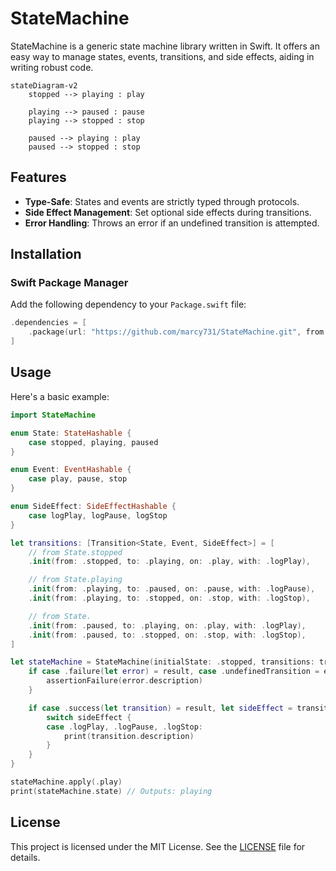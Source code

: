 # StateMachine

StateMachine is a generic state machine library written in Swift. It offers an easy way to manage states, events, transitions, and side effects, aiding in writing robust code.

```mermaid
stateDiagram-v2
    stopped --> playing : play

    playing --> paused : pause
    playing --> stopped : stop

    paused --> playing : play
    paused --> stopped : stop
```

## Features

- **Type-Safe**: States and events are strictly typed through protocols.
- **Side Effect Management**: Set optional side effects during transitions.
- **Error Handling**: Throws an error if an undefined transition is attempted.

## Installation

### Swift Package Manager

Add the following dependency to your `Package.swift` file:

```swift
.dependencies = [
    .package(url: "https://github.com/marcy731/StateMachine.git", from: "0.1.0")
]
```

## Usage

Here's a basic example:

```swift
import StateMachine

enum State: StateHashable {
    case stopped, playing, paused
}

enum Event: EventHashable {
    case play, pause, stop
}

enum SideEffect: SideEffectHashable {
    case logPlay, logPause, logStop
}

let transitions: [Transition<State, Event, SideEffect>] = [
    // from State.stopped
    .init(from: .stopped, to: .playing, on: .play, with: .logPlay),

    // from State.playing
    .init(from: .playing, to: .paused, on: .pause, with: .logPause),
    .init(from: .playing, to: .stopped, on: .stop, with: .logStop),

    // from State.
    .init(from: .paused, to: .playing, on: .play, with: .logPlay),
    .init(from: .paused, to: .stopped, on: .stop, with: .logStop),
]

let stateMachine = StateMachine(initialState: .stopped, transitions: transitions) { result in
    if case .failure(let error) = result, case .undefinedTransition = error {
        assertionFailure(error.description)
    }

    if case .success(let transition) = result, let sideEffect = transition.sideEffect {
        switch sideEffect {
        case .logPlay, .logPause, .logStop:
            print(transition.description)
        }
    }
}

stateMachine.apply(.play)
print(stateMachine.state) // Outputs: playing
```

## License

This project is licensed under the MIT License. See the [LICENSE](./LICENSE) file for details.
